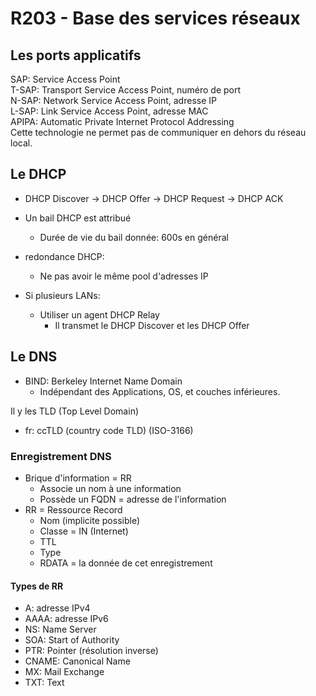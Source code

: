 # R203 - Base des services réseaux

## Les ports applicatifs

SAP: Service Access Point  
T-SAP: Transport Service Access Point, numéro de port  
N-SAP: Network Service Access Point, adresse IP  
L-SAP: Link Service Access Point, adresse MAC  
APIPA: Automatic Private Internet Protocol Addressing  
  Cette technologie ne permet pas de communiquer en dehors du réseau local.

## Le DHCP

- DHCP Discover -> DHCP Offer -> DHCP Request -> DHCP ACK
- Un bail DHCP est attribué
  - Durée de vie du bail donnée: 600s en général

- redondance DHCP:
  - Ne pas avoir le même pool d'adresses IP

- Si plusieurs LANs:
  - Utiliser un agent DHCP Relay
    -  Il transmet le DHCP Discover et les DHCP Offer

## Le DNS

- BIND: Berkeley Internet Name Domain
  - Indépendant des Applications, OS, et couches inférieures.

Il y les TLD (Top Level Domain)

- fr: ccTLD (country code TLD) (ISO-3166)

### Enregistrement DNS

- Brique d'information = RR
  - Associe un nom à une information
  - Possède un FQDN = adresse de l'information
- RR = Ressource Record
  - Nom (implicite possible)
  - Classe = IN (Internet)
  - TTL
  - Type
  - RDATA = la donnée de cet enregistrement

#### Types de RR

- A: adresse IPv4
- AAAA: adresse IPv6
- NS: Name Server
- SOA: Start of Authority
- PTR: Pointer (résolution inverse)
- CNAME: Canonical Name
- MX: Mail Exchange
- TXT: Text
